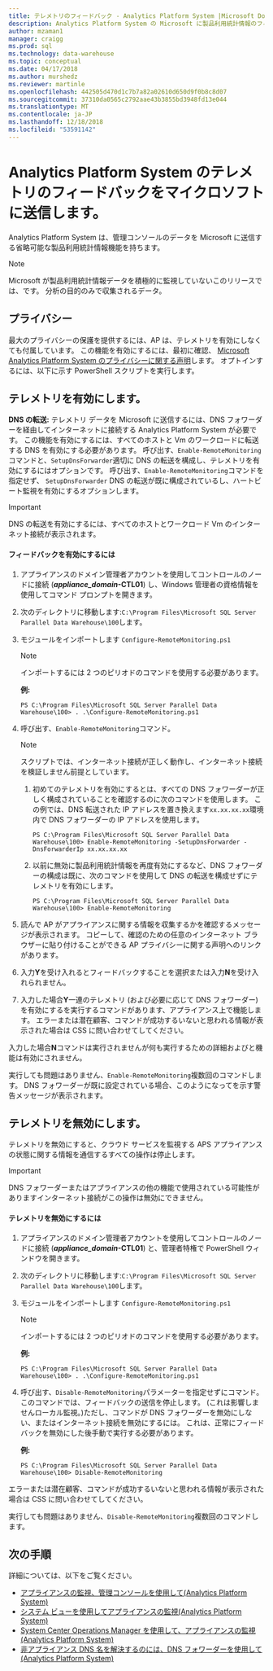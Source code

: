 ```yaml
---
title: テレメトリのフィードバック - Analytics Platform System |Microsoft Docs
description: Analytics Platform System の Microsoft に製品利用統計情報のフィードバックを送信します。
author: mzaman1
manager: craigg
ms.prod: sql
ms.technology: data-warehouse
ms.topic: conceptual
ms.date: 04/17/2018
ms.author: murshedz
ms.reviewer: martinle
ms.openlocfilehash: 442505d470d1c7b7a82a02610d650d9f0b8c8d07
ms.sourcegitcommit: 37310da0565c2792aae43b3855bd3948fd13e044
ms.translationtype: MT
ms.contentlocale: ja-JP
ms.lasthandoff: 12/18/2018
ms.locfileid: "53591142"
---
```

# <a name="send-telemetry-feedback-to-microsoft-for-analytics-platform-system"></a>Analytics Platform System のテレメトリのフィードバックをマイクロソフトに送信します。
Analytics Platform System は、管理コンソールのデータを Microsoft に送信する省略可能な製品利用統計情報機能を持ちます。 
  
> [!NOTE]  
> Microsoft が製品利用統計情報データを積極的に監視していないこのリリースでは、です。 分析の目的のみで収集されるデータ。  
  
## <a name="privacy"></a>プライバシー  
最大のプライバシーの保護を提供するには、AP は、テレメトリを有効にしなくても付属しています。 この機能を有効にするには、最初に確認、 [Microsoft Analytics Platform System のプライバシーに関する声明](https://go.microsoft.com/fwlink/?LinkId=400902)します。 オプトインするには、以下に示す PowerShell スクリプトを実行します。  
  
## <a name="enable"></a>テレメトリを有効にします。  
**DNS の転送:** テレメトリ データを Microsoft に送信するには、DNS フォワーダーを経由してインターネットに接続する Analytics Platform System が必要です。 この機能を有効にするには、すべてのホストと Vm のワークロードに転送する DNS を有効にする必要があります。 呼び出す、`Enable-RemoteMonitoring`コマンドと、`SetupDnsForwarder`適切に DNS の転送を構成し、テレメトリを有効にするにはオプションです。 呼び出す、`Enable-RemoteMonitoring`コマンドを指定せず、 `SetupDnsForwarder` DNS の転送が既に構成されているし、ハートビート監視を有効にするオプションします。  
  
> [!IMPORTANT]  
> DNS の転送を有効にするには、すべてのホストとワークロード Vm のインターネット接続が表示されます。  
  
#### <a name="to-enable-feedback"></a>フィードバックを有効にするには  
  
1.  アプライアンスのドメイン管理者アカウントを使用してコントロールのノードに接続 (<strong>*appliance_domain*-CTL01</strong>) し、Windows 管理者の資格情報を使用してコマンド プロンプトを開きます。  
  
2.  次のディレクトリに移動します:`C:\Program Files\Microsoft SQL Server Parallel Data Warehouse\100`します。  
  
3.  モジュールをインポートします `Configure-RemoteMonitoring.ps1`  
  
    > [!NOTE]  
    > インポートするには 2 つのピリオドのコマンドを使用する必要があります。  
  
    **例:**  
  
    ```  
    PS C:\Program Files\Microsoft SQL Server Parallel Data Warehouse\100> . .\Configure-RemoteMonitoring.ps1  
    ```  
  
4.  呼び出す、`Enable-RemoteMonitoring`コマンド。  
  
    > [!NOTE]  
    > スクリプトでは、インターネット接続が正しく動作し、インターネット接続を検証しません前提としています。  
  
    1.  初めてのテレメトリを有効にするとは、すべての DNS フォワーダーが正しく構成されていることを確認するのに次のコマンドを使用します。 この例では、DNS 転送された IP アドレスを置き換えます`xx.xx.xx.xx`環境内で DNS フォワーダーの IP アドレスを使用します。  
  
        ```  
        PS C:\Program Files\Microsoft SQL Server Parallel Data Warehouse\100> Enable-RemoteMonitoring -SetupDnsForwarder -DnsForwarderIp xx.xx.xx.xx  
        ```  
  
    2.  以前に無効に製品利用統計情報を再度有効にするなど、DNS フォワーダーの構成は既に、次のコマンドを使用して DNS の転送を構成せずにテレメトリを有効にします。  
  
        ```  
        PS C:\Program Files\Microsoft SQL Server Parallel Data Warehouse\100> Enable-RemoteMonitoring  
        ```  
  
5.  読んで AP がアプライアンスに関する情報を収集するかを確認するメッセージが表示されます。 コピーして、確認のための任意のインターネット ブラウザーに貼り付けることができる AP プライバシーに関する声明へのリンクがあります。  
  
6.  入力**Y**を受け入れるとフィードバックすることを選択または入力**N**を受け入れられません。  
  
7.  入力した場合**Y**一連のテレメトリ (および必要に応じて DNS フォワーダー) を有効にするを実行するコマンドがあります、アプライアンス上で機能します。 エラーまたは潜在顧客、コマンドが成功するいないと思われる情報が表示された場合は CSS に問い合わせてしてください。  
  
入力した場合**N**コマンドは実行されませんが何も実行するための詳細およびと機能は有効にされません。  
  
実行しても問題はありません、`Enable-RemoteMonitoring`複数回のコマンドします。 DNS フォワーダーが既に設定されている場合、このようになってを示す警告メッセージが表示されます。  
  
## <a name="disable"></a>テレメトリを無効にします。  
テレメトリを無効にすると、クラウド サービスを監視する APS アプライアンスの状態に関する情報を通信するすべての操作は停止します。  
  
> [!IMPORTANT]  
> DNS フォワーダーまたはアプライアンスの他の機能で使用されている可能性がありますインターネット接続がこの操作は無効にできません。  
  
#### <a name="to-disable-telemetry"></a>テレメトリを無効にするには  
  
1.  アプライアンスのドメイン管理者アカウントを使用してコントロールのノードに接続 (<strong>*appliance_domain*-CTL01</strong>) と、管理者特権で PowerShell ウィンドウを開きます。  
  
2.  次のディレクトリに移動します:`C:\Program Files\Microsoft SQL Server Parallel Data Warehouse\100`します。  
  
3.  モジュールをインポートします `Configure-RemoteMonitoring.ps1`  
  
    > [!NOTE]  
    > インポートするには 2 つのピリオドのコマンドを使用する必要があります。  
  
    **例:**  
  
    ```  
    PS C:\Program Files\Microsoft SQL Server Parallel Data Warehouse\100> . .\Configure-RemoteMonitoring.ps1  
    ```  
  
4.  呼び出す、`Disable-RemoteMonitoring`パラメーターを指定せずにコマンド。 このコマンドでは、フィードバックの送信を停止します。 (これは影響しませんローカル監視。)ただし、コマンドが DNS フォワーダーを無効にしない、またはインターネット接続を無効にするには。 これは、正常にフィードバックを無効にした後手動で実行する必要があります。  
  
    **例:**  
  
    ```  
    PS C:\Program Files\Microsoft SQL Server Parallel Data Warehouse\100> Disable-RemoteMonitoring  
    ```  
  
エラーまたは潜在顧客、コマンドが成功するいないと思われる情報が表示された場合は CSS に問い合わせてしてください。  
  
実行しても問題はありません、`Disable-RemoteMonitoring`複数回のコマンドします。  
  
## <a name="next-steps"></a>次の手順
詳細については、以下をご覧ください。
- [アプライアンスの監視、管理コンソールを使用して&#40;Analytics Platform System&#41;](monitor-the-appliance-by-using-the-admin-console.md)  
- [システム ビューを使用してアプライアンスの監視&#40;Analytics Platform System&#41;](monitor-the-appliance-by-using-system-views.md)  
- [System Center Operations Manager を使用して、アプライアンスの監視&#40;Analytics Platform System&#41;](monitor-the-appliance-by-using-system-center-operations-manager.md)  
- [非アプライアンス DNS 名を解決するのには、DNS フォワーダーを使用して&#40;Analytics Platform System&#41;](use-a-dns-forwarder-to-resolve-non-appliance-dns-names.md)  
  
